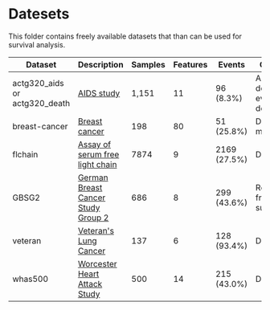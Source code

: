 # Datesets

This folder contains freely available datasets that than can be used
for survival analysis.

| Dataset | Description | Samples | Features | Events | Outcome |
| ------- | ----------- | ------- | -------- | ------ | ------- |
| actg320_aids or actg320_death | [AIDS study][Hosmer2008] | 1,151 | 11 | 96 (8.3%) | AIDS defining event or death |
| breast-cancer | [Breast cancer][Desmedt2007] | 198 | 80 | 51 (25.8%) | Distant metastases |
| flchain | [Assay of serum free light chain][Dispenzieri2012] | 7874 | 9 | 2169 (27.5%) | Death |
| GBSG2 | [German Breast Cancer Study Group 2][Schumacher1994] | 686 | 8 | 299 (43.6%) | Recurrence free survival |
| veteran | [Veteran's Lung Cancer][Kalbfleisch2008] | 137 | 6 | 128 (93.4%) | Death |
| whas500 | [Worcester Heart Attack Study][Hosmer2008] | 500 | 14 | 215 (43.0%) | Death|

[Desmedt2007]: http://dx.doi.org/10.1158/1078-0432.CCR-06-2765 "Desmedt, C., Piette, F., Loi et al.: Strong Time Dependence of the 76-Gene Prognostic Signature for Node-Negative Breast Cancer Patients in the TRANSBIG Multicenter Independent Validation Series. Clin. Cancer Res. 13(11), 3207–14 (2007)"

[Dispenzieri2012]: https://doi.org/10.1016/j.mayocp.2012.03.009 "Dispenzieri, A., Katzmann, J., Kyle, R., Larson, D., Therneau, T., Colby, C., Clark, R., Mead, G., Kumar, S., Melton III, LJ. and Rajkumar, SV. Use of monclonal serum immunoglobulin free light chains to predict overall survival in the general population, Mayo Clinic Proceedings 87:512-523. (2012)"

[Hosmer2008]: http://www.wiley.com/WileyCDA/WileyTitle/productCd-0471754994.html "Hosmer, D., Lemeshow, S., May, S.: Applied Survival Analysis: Regression Modeling of Time to Event Data. John Wiley & Sons, Inc. (2008)"

[Kalbfleisch2008]: http://www.wiley.com/WileyCDA/WileyTitle/productCd-047136357X.html "Kalbfleisch, J.D., Prentice, R.L.: The Statistical Analysis of Failure Time Data. John Wiley & Sons, Inc. (2002)"

[Schumacher1994]: http://ascopubs.org/doi/abs/10.1200/jco.1994.12.10.2086 "Schumacher, M., Basert, G., Bojar, H., et al. Randomized 2 × 2 trial evaluating hormonal treatment and the duration of chemotherapy in node-positive breast cancer patients. Journal of Clinical Oncology 12, 2086–2093. (1994)"
